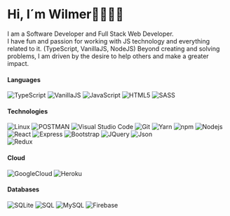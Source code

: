 # Hi, I´m Wilmer👨🏻‍💻💚

I am a Software Developer and Full Stack Web Developer. <br>
I have fun and passion for working with JS technology and everything related to it. (TypeScript, VanillaJS, NodeJS)
Beyond creating and solving problems, I am driven by the desire to help others and make a greater impact.

#### Languages
![TypeScript](https://img.shields.io/badge/-TypeScript-007ACC?style=flat-square&logo=typescript&logoColor=white)
![VanillaJS](https://img.shields.io/badge/-Vanilla-ff6462?style=flat-square&logo=JavaScript&logoColor=white)
![JavaScript](https://img.shields.io/badge/-JavaScript-F7DF1E?style=flat-square&logo=JavaScript&logoColor=white)
![HTML5](https://img.shields.io/badge/-HTML5-E34F26?style=flat-square&logo=html5&logoColor=white)
![SASS](https://img.shields.io/badge/-Sass-CC6699?style=flat-square&logo=sass&logoColor=white)

#### Technologies
![Linux](https://img.shields.io/badge/-Linux-FCC624?style=flat-square&logo=Linux&logoColor=white)
![POSTMAN](https://img.shields.io/badge/-Postman-F05032?style=flat-square&logo=postman&logoColor=white)
![Visual Studio Code](https://img.shields.io/badge/-VSC-007ACC?style=flat-square&logo=Visual+Studio+Code&logoColor=white)
![Git](https://img.shields.io/badge/-Git-F05032?style=flat-square&logo=git&logoColor=white)
![Yarn](https://img.shields.io/badge/-Yarn-2C8EBB?style=flat-square&logo=Yarn&logoColor=white)
![npm](https://img.shields.io/badge/-NPM-CB3837?style=flat-square&logo=npm&logoColor=white)
![Nodejs](https://img.shields.io/badge/-Nodejs-43853d?style=flat-square&logo=Node.js&logoColor=white)
![React](https://img.shields.io/badge/-React-007ACC?style=flat-square&logo=React&logoColor=white)
![Express](https://img.shields.io/badge/-express-%23404d59?style=flat-square&logo=express&logoColor=%2361DAFB)
![Bootstrap](https://img.shields.io/badge/-Bootstrap-563D7C?style=flat&logo=bootstrap&logoColor=white)
![JQuery](https://img.shields.io/badge/-JQuery-0769AD?style=flat&logo=jquery&logoColor=white)
![Json](https://img.shields.io/badge/-Json-2C8EBB?style=flat-square&logo=JSon&logoColor=white)<br>
![Redux](https://img.shields.io/badge/-Redux-593D88?style=flat-square&logo=Redux&logoColor=white)

#### Cloud
![GoogleCloud](https://img.shields.io/badge/-Google_Cloud-4285F4?style=flat-square&logo=GoogleCloud&logoColor=white)
![Heroku](https://img.shields.io/badge/-Heroku-430098?style=flat-square&logo=Heroku&logoColor=white)

#### Databases
![SQLite](https://img.shields.io/badge/-SQLite-07405E?style=flat-square&logo=SQLite&logoColor=white)
![SQL](https://img.shields.io/badge/-SQL-CC2927?style=flat&logo=Microsoft-SQL-Server&logoColor=white)
![MySQL](https://img.shields.io/badge/-MySQL-00000F?style=flat&logo=mysql&logoColor=white)
![Firebase](https://img.shields.io/badge/-Firebase-4285F4?style=flat-square&logo=firebase)
